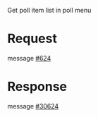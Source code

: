 Get poll item list in poll menu

# Request
message [#624](../../proto/README.md#action_624)

# Response
message [#30624](../../proto/README.md#action_30624)